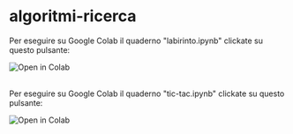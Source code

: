 # algoritmi-ricerca

Per eseguire su Google Colab il quaderno "labirinto.ipynb" clickate su questo pulsante:

<a href="https://colab.research.google.com/github/capitanio/Inferenza-Bayes/blob/main/labirinto.ipynb"><img align="left" src="https://colab.research.google.com/assets/colab-badge.svg" alt="Open in Colab" title="Open and Execute in Google Colaboratory"></a>    
<br />

Per eseguire su Google Colab il quaderno "tic-tac.ipynb" clickate su questo pulsante:

<a href="https://colab.research.google.com/github/capitanio/Inferenza-Bayes/blob/main/tic-tac.ipynb"><img align="left" src="https://colab.research.google.com/assets/colab-badge.svg" alt="Open in Colab" title="Open and Execute in Google Colaboratory"></a>  
